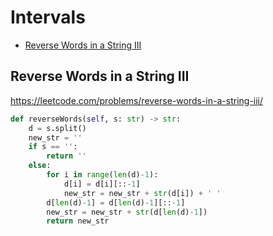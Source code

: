 # Intervals

+ [Reverse Words in a String III](#reverse-words-in-a-string-iii)

## Reverse Words in a String III

https://leetcode.com/problems/reverse-words-in-a-string-iii/

``` python
def reverseWords(self, s: str) -> str:
    d = s.split()
    new_str = ''
    if s == '':
        return ''
    else:
        for i in range(len(d)-1):
            d[i] = d[i][::-1]
            new_str = new_str + str(d[i]) + ' '
        d[len(d)-1] = d[len(d)-1][::-1]
        new_str = new_str + str(d[len(d)-1])
        return new_str
```
